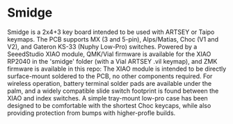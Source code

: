# Smidge

Smidge is a 2x4+3 key board intended to be used with ARTSEY or Taipo keymaps.
The PCB supports MX (3 and 5-pin), Alps/Matias, Choc (V1 and V2), and Gateron KS-33 (Nuphy Low-Pro) switches.
Powered by a SeeedStudio XIAO module, QMK/Vial firmware is available for the XIAO RP2040 in the 'smidge' folder (with a Vial ARTSEY .vil keymap), and ZMK firmware is available in this repo:
The XIAO module is intended to be directly surface-mount soldered to the PCB, no other components required. For wireless operation, battery terminal solder pads are available under the palm, and a widely compatible slide switch footprint is found between the XIAO and index switches.
A simple tray-mount low-pro case has been designed to be comfortable with the shortest Choc keycaps, while also providing protection from bumps with higher-profle builds.
 
